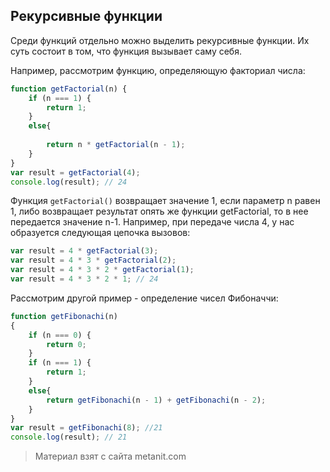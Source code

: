 ## Рекурсивные функции

Среди функций отдельно можно выделить рекурсивные функции. Их суть состоит в том, что функция вызывает саму себя.

Например, рассмотрим функцию, определяющую факториал числа:

```js
function getFactorial(n) {
    if (n === 1) {
        return 1;
    }
    else{
        
        return n * getFactorial(n - 1);
    }
}
var result = getFactorial(4); 
console.log(result); // 24
```

Функция `getFactorial()` возвращает значение 1, если параметр n равен 1, либо возвращает результат опять же функции getFactorial, то в нее передается значение n-1. Например, при передаче числа 4, у нас образуется следующая цепочка вызовов:

```js
var result = 4 * getFactorial(3);
var result = 4 * 3 * getFactorial(2);
var result = 4 * 3 * 2 * getFactorial(1);
var result = 4 * 3 * 2 * 1; // 24
```

Рассмотрим другой пример - определение чисел Фибоначчи:

```js
function getFibonachi(n)
{
    if (n === 0) {
        return 0;
    }
    if (n === 1) {
        return 1;
    }
    else{
        return getFibonachi(n - 1) + getFibonachi(n - 2);
    }
}
var result = getFibonachi(8); //21 
console.log(result); // 21
```


> Материал взят с сайта metanit.com